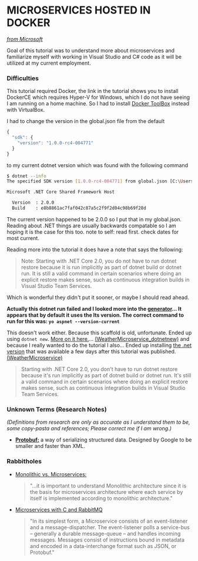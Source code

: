 # MICROSERVICES HOSTED IN DOCKER
*[from Microsoft](https://docs.microsoft.com/en-us/dotnet/csharp/tutorials/microservices)*

Goal of this tutorial was to understand more about microservices and familiarize myself with working in Visual Studio and C# code as it will be utilized at my current employment.

### Difficulties
This tutorial required Docker, the link in the tutorial shows you to install DockerCE which requires Hyper-V for Windows, which I do not have seeing I am running on a home machine. So I had to install [Docker ToolBox](https://www.docker.com/products/docker-toolbox) instead with VirtualBox.

I had to change the version in the global.json file from the default
```javascript
{
  "sdk": {
    "version": "1.0.0-rc4-004771"
  }
}
```
to my current dotnet version which was found with the following command
```bash 
$ dotnet --info
The specified SDK version [1.0.0-rc4-004771] from global.json [C:\Users\Cherie Woo\TutorialProjects\CSharp\CSMICROSERVICE\global.json] not found; install specified SDK version

Microsoft .NET Core Shared Framework Host

  Version  : 2.0.0
  Build    : e8b8861ac7faf042c87a5c2f9f2d04c98b69f28d
```
The current version happened to be 2.0.0 so I put that in my global.json. Reading about .NET things are usually backwards compatable so I am hoping it is the case for this too.
note to self: read first. check dates for most current.

Reading more into the tutorial it does have a note that says the following: 
> Note: Starting with .NET Core 2.0, you do not have to run dotnet restore because it is run implicitly as part of dotnet build or dotnet run. It is still a valid command in certain scenarios where doing an explicit restore makes sense, such as continuous integration builds in Visual Studio Team Services.

Which is wonderful they didn't put it sooner, or maybe I should read ahead.

**Actually this dotnet run failed and I looked more into the [generator](https://github.com/OmniSharp/generator-aspnet)... It appears that by default it uses the lts version. The correct command to run for this was: `yo aspnet --version-current`**

This doesn't work either. Because this scaffold is old, unfortunate. Ended up using `dotnet new`. [More on it here.](https://blogs.msdn.microsoft.com/dotnet/2017/08/14/announcing-net-core-2-0/)... [(WeatherMicroservice_dotnetnew)](https://github.com/cheriejw/TutorialProjects/tree/master/CSharp/CSMICROSERVICE/WeatherMicroservice_dotnetnew) and because I really wanted to do the tutorial I also... Ended up installing [the .net version](https://github.com/dotnet/core/blob/master/release-notes/download-archives/rc4-download.md) that was available a few days after this tutorial was published. [(WeatherMicroservice)](https://github.com/cheriejw/TutorialProjects/tree/master/CSharp/CSMICROSERVICE/WeatherMicroservice)

> Starting with .NET Core 2.0, you don't have to run dotnet restore because it's run implicitly as part of dotnet build or dotnet run. It's still a valid command in certain scenarios where doing an explicit restore makes sense, such as continuous integration builds in Visual Studio Team Services.

### Unknown Terms (Research Notes)
*(Definitions from research are only as accurate as I understand them to be, some copy-pasta and references; Please correct me if I am wrong.)*
- [**Protobuf:**](https://en.wikipedia.org/wiki/Protocol_Buffers) a way of serializing structured data. Designed by Google to be smaller and faster than XML. 

### Rabbitholes
- [Monolithic vs. Microservices:](https://articles.microservices.com/monolithic-vs-microservices-architecture-5c4848858f59)
    > "...it is important to understand Monolithic architecture since it is the basis for microservices architecture where each service by itself is implemented according to monolithic architecture."

- [Microservices with C and RabbitMQ](https://insidethecpu.com/2015/05/22/microservices-with-c-and-rabbitmq/)
    > "In its simplest form, a Microservice consists of an event-listener and a message-dispatcher. The event-listener polls a service-bus – generally a durable message-queue – and handles incoming messages. Messages consist of instructions bound in metadata and encoded in a data-interchange format such as JSON, or Protobuf."
